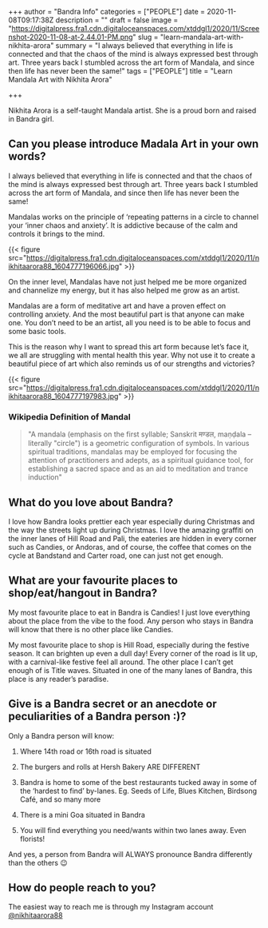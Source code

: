 +++
author = "Bandra Info"
categories = ["PEOPLE"]
date = 2020-11-08T09:17:38Z
description = ""
draft = false
image = "https://digitalpress.fra1.cdn.digitaloceanspaces.com/xtddgl1/2020/11/Screenshot-2020-11-08-at-2.44.01-PM.png"
slug = "learn-mandala-art-with-nikhita-arora"
summary = "I always believed that everything in life is connected and that the chaos of the mind is always expressed best through art. Three years back I stumbled across the art form of Mandala, and since then life has never been the same!"
tags = ["PEOPLE"]
title = "Learn Mandala Art with Nikhita Arora"

+++


Nikhita Arora is a self-taught Mandala artist. She is a proud born and raised in Bandra girl.

## Can you please introduce Madala Art in your own words?

I always believed that everything in life is connected and that the chaos of the mind is always expressed best through art. Three years back I stumbled across the art form of Mandala, and since then life has never been the same!

Mandalas works on the principle of ‘repeating patterns in a circle to channel your ‘inner chaos and anxiety’. It is addictive because of the calm and controls it brings to the mind.

{{< figure src="https://digitalpress.fra1.cdn.digitaloceanspaces.com/xtddgl1/2020/11/nikhitaarora88_1604777196066.jpg" >}}

On the inner level, Mandalas have not just helped me be more organized and channelize my energy, but it has also helped me grow as an artist.

Mandalas are a form of meditative art and have a proven effect on controlling anxiety. And the most beautiful part is that anyone can make one. You don’t need to be an artist, all you need is to be able to focus and some basic tools.

This is the reason why I want to spread this art form because let’s face it, we all are struggling with mental health this year. Why not use it to create a beautiful piece of art which also reminds us of our strengths and victories?

{{< figure src="https://digitalpress.fra1.cdn.digitaloceanspaces.com/xtddgl1/2020/11/nikhitaarora88_1604777197983.jpg" >}}

### Wikipedia Definition of Mandal



> "A mandala (emphasis on the first syllable; Sanskrit मण्डल, maṇḍala – literally "circle") is a geometric configuration of symbols. In various spiritual traditions, mandalas may be employed for focusing the attention of practitioners and adepts, as a spiritual guidance tool, for establishing a sacred space and as an aid to meditation and trance induction"

## What do you love about Bandra?

I love how Bandra looks prettier each year especially during Christmas and the way the streets light up during Christmas. I love the amazing graffiti on the inner lanes of Hill Road and Pali, the eateries are hidden in every corner such as Candies, or Andoras, and of course, the coffee that comes on the cycle at Bandstand and Carter road, one can just not get enough.

## What are your favourite places to shop/eat/hangout in Bandra?

My most favourite place to eat in Bandra is Candies! I just love everything about the place from the vibe to the food. Any person who stays in Bandra will know that there is no other place like Candies.

My most favourite place to shop is Hill Road, especially during the festive season. It can brighten up even a dull day! Every corner of the road is lit up, with a carnival-like festive feel all around. The other place I can’t get enough of is Title waves. Situated in one of the many lanes of Bandra, this place is any reader’s paradise. 

## Give is a Bandra secret or an anecdote or peculiarities of a Bandra person :)?

Only a Bandra person will know:

1. Where 14th road or 16th road is situated

2. The burgers and rolls at Hersh Bakery ARE DIFFERENT

3. Bandra is home to some of the best restaurants tucked away in some of the ‘hardest to find’ by-lanes. Eg. Seeds of Life, Blues Kitchen, Birdsong Café, and so many more

4. There is a mini Goa situated in Bandra

5. You will find everything you need/wants within two lanes away. Even florists!

And yes, a person from Bandra will ALWAYS pronounce Bandra differently than the others 😉

## How do people reach to you?

The easiest way to reach me is through my Instagram account [@nikhitaarora88](https://www.instagram.com/nikhitaarora88/)








